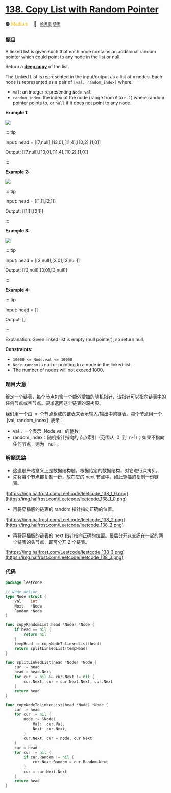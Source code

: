 # [138. Copy List with Random Pointer](https://leetcode.com/problems/copy-list-with-random-pointer/)

🟠 <font color=#ffb800>Medium</font>&emsp; 🔖&ensp; [`哈希表`](../solution/hash-table.md) [`链表`](../solution/linked-list.md)

### 题目

A linked list is given such that each node contains an additional random pointer which could point to any node in the list or null.

Return a **[deep copy](https://en.wikipedia.org/wiki/Object_copying#Deep_copy)** of the list.

The Linked List is represented in the input/output as a list of `n` nodes. Each node is represented as a pair of `[val, random_index]` where:

- `val`: an integer representing `Node.val`
- `random_index`: the index of the node (range from `0` to `n-1`) where random pointer points to, or `null` if it does not point to any node.

**Example 1:**

![](https://assets.leetcode.com/uploads/2019/12/18/e1.png)

::: tip

Input: head = [[7,null],[13,0],[11,4],[10,2],[1,0]]

Output: [[7,null],[13,0],[11,4],[10,2],[1,0]]

:::

**Example 2:**

![](https://assets.leetcode.com/uploads/2019/12/18/e2.png)

::: tip

Input: head = [[1,1],[2,1]]

Output: [[1,1],[2,1]]

:::

**Example 3:**

![](https://assets.leetcode.com/uploads/2019/12/18/e3.png)

::: tip

Input: head = [[3,null],[3,0],[3,null]]

Output: [[3,null],[3,0],[3,null]]

:::

**Example 4:**

::: tip

Input: head = []

Output: []

:::

Explanation: Given linked list is empty (null pointer), so return null.

**Constraints:**

- `10000 <= Node.val <= 10000`
- `Node.random` is null or pointing to a node in the linked list.
- The number of nodes will not exceed 1000.

### 题目大意

给定一个链表，每个节点包含一个额外增加的随机指针，该指针可以指向链表中的任何节点或空节点。要求返回这个链表的深拷贝。

我们用一个由  n  个节点组成的链表来表示输入/输出中的链表。每个节点用一个  [val, random_index]  表示：

- val：一个表示  Node.val  的整数。
- random_index：随机指针指向的节点索引（范围从  0  到  n-1）；如果不指向任何节点，则为   null 。

### 解题思路

- 这道题严格意义上是数据结构题，根据给定的数据结构，对它进行深拷贝。
- 先将每个节点都复制一份，放在它的 next 节点中。如此穿插的复制一份链表。

![https://img.halfrost.com/Leetcode/leetcode_138_1_0.png](https://img.halfrost.com/Leetcode/leetcode_138_1_0.png)

- 再将穿插版的链表的 random 指针指向正确的位置。

![https://img.halfrost.com/Leetcode/leetcode_138_2.png](https://img.halfrost.com/Leetcode/leetcode_138_2.png)

- 再将穿插版的链表的 next 指针指向正确的位置。最后分开这交织在一起的两个链表的头节点，即可分开 2 个链表。

![https://img.halfrost.com/Leetcode/leetcode_138_3.png](https://img.halfrost.com/Leetcode/leetcode_138_3.png)

### 代码

```go
package leetcode

// Node define
type Node struct {
	Val    int
	Next   *Node
	Random *Node
}

func copyRandomList(head *Node) *Node {
	if head == nil {
		return nil
	}
	tempHead := copyNodeToLinkedList(head)
	return splitLinkedList(tempHead)
}

func splitLinkedList(head *Node) *Node {
	cur := head
	head = head.Next
	for cur != nil && cur.Next != nil {
		cur.Next, cur = cur.Next.Next, cur.Next
	}
	return head
}

func copyNodeToLinkedList(head *Node) *Node {
	cur := head
	for cur != nil {
		node := &Node{
			Val:  cur.Val,
			Next: cur.Next,
		}
		cur.Next, cur = node, cur.Next
	}
	cur = head
	for cur != nil {
		if cur.Random != nil {
			cur.Next.Random = cur.Random.Next
		}
		cur = cur.Next.Next
	}
	return head
}
```
